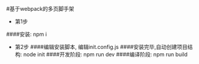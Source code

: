 #基于webpack的多页脚手架
+ 第1步  

####安装: npm i  

+ 第2步
####编辑安装脚本, 编辑init.config.js
####安装完毕,自动创建项目结构: node init
####开发阶段: npm run dev
####编译阶段: npm run build

